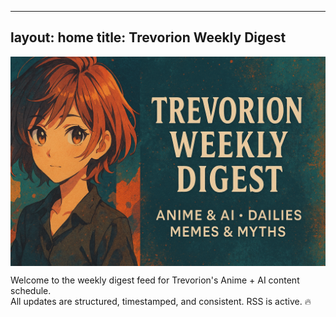 
---
layout: home
title: Trevorion Weekly Digest
---

<img src="/assets/Banner.png" alt="Trevorion Weekly Digest Banner" style="width: 640px; height: auto; display: block; margin: 0 auto;" />

Welcome to the weekly digest feed for Trevorion's Anime + AI content schedule.  
All updates are structured, timestamped, and consistent. RSS is active. 🔥
